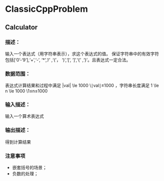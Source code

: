 # ClassicCppProblem
## Calculator
### 描述：
输入一个表达式（用字符串表示），求这个表达式的值。
保证字符串中的有效字符包括[‘0’-‘9’],‘+’,‘-’, ‘*’,‘/’ ,‘(’， ‘)’,‘[’, ‘]’,‘{’ ,‘}’。且表达式一定合法。

### 数据范围：
表达式计算结果和过程中满足 |val| \le 1000 \∣val∣≤1000  ，字符串长度满足 1 \le n \le 1000 \1≤n≤1000 

### 输入描述：
输入一个算术表达式

### 输出描述：
得到计算结果
### 注意事项
- 嵌套括号的场景；
- 负数的处理；
